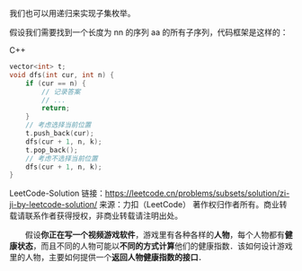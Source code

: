 我们也可以用递归来实现子集枚举。

假设我们需要找到一个长度为 nn 的序列 aa 的所有子序列，代码框架是这样的：

C++

```c++
vector<int> t;
void dfs(int cur, int n) {
    if (cur == n) {
        // 记录答案
        // ...
        return;
    }
    // 考虑选择当前位置
    t.push_back(cur);
    dfs(cur + 1, n, k);
    t.pop_back();
    // 考虑不选择当前位置
    dfs(cur + 1, n, k);
}


```

LeetCode-Solution
链接：https://leetcode.cn/problems/subsets/solution/zi-ji-by-leetcode-solution/
来源：力扣（LeetCode）
著作权归作者所有。商业转载请联系作者获得授权，非商业转载请注明出处。



　　假设**你正在写一个视频游戏软件**，游戏里有各种各样的**人物**，每个人物都有**健康状态**，而且不同的人物可能以**不同的方式计算**他们的健康指数．该如何设计游戏里的人物，主要如何提供一个**返回人物健康指数的接口**．